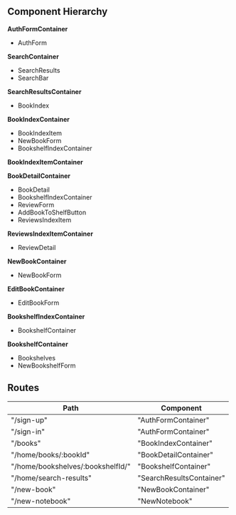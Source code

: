 ## Component Hierarchy

**AuthFormContainer**
- AuthForm

**SearchContainer**
- SearchResults
- SearchBar

**SearchResultsContainer**
- BookIndex

**BookIndexContainer**
- BookIndexItem
- NewBookForm
- BookshelfIndexContainer

**BookIndexItemContainer**

**BookDetailContainer**
- BookDetail
- BookshelfIndexContainer
- ReviewForm
- AddBookToShelfButton
- ReviewsIndexItem

**ReviewsIndexItemContainer**
- ReviewDetail

**NewBookContainer**
- NewBookForm

**EditBookContainer**
- EditBookForm

**BookshelfIndexContainer**
- BookshelfContainer

**BookshelfContainer**
- Bookshelves
- NewBookshelfForm


## Routes

|Path   | Component   |
|-------|-------------|
| "/sign-up" | "AuthFormContainer" |
| "/sign-in" | "AuthFormContainer" |
| "/books" | "BookIndexContainer" |
| "/home/books/:bookId" | "BookDetailContainer" |
| "/home/bookshelves/:bookshelfId/" | "BookshelfContainer" |
| "/home/search-results" | "SearchResultsContainer"
| "/new-book" | "NewBookContainer" |
| "/new-notebook" | "NewNotebook" |
